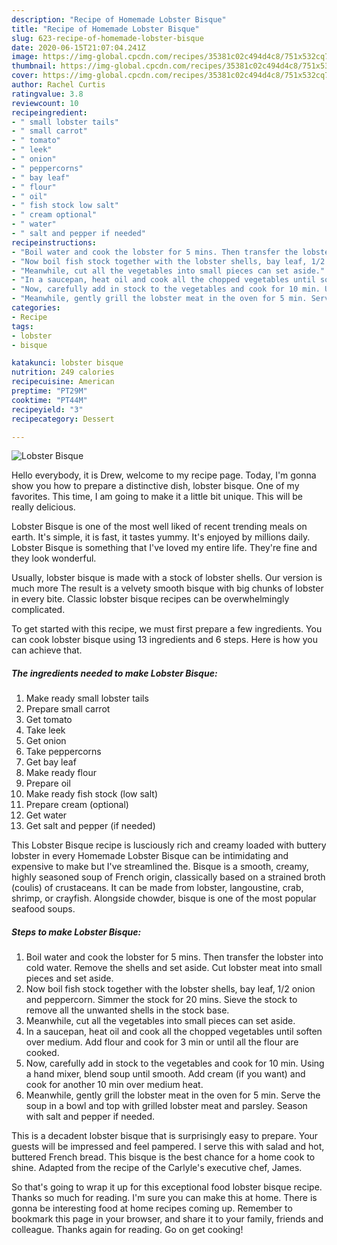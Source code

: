 ```yaml
---
description: "Recipe of Homemade Lobster Bisque"
title: "Recipe of Homemade Lobster Bisque"
slug: 623-recipe-of-homemade-lobster-bisque
date: 2020-06-15T21:07:04.241Z
image: https://img-global.cpcdn.com/recipes/35381c02c494d4c8/751x532cq70/lobster-bisque-recipe-main-photo.jpg
thumbnail: https://img-global.cpcdn.com/recipes/35381c02c494d4c8/751x532cq70/lobster-bisque-recipe-main-photo.jpg
cover: https://img-global.cpcdn.com/recipes/35381c02c494d4c8/751x532cq70/lobster-bisque-recipe-main-photo.jpg
author: Rachel Curtis
ratingvalue: 3.8
reviewcount: 10
recipeingredient:
- " small lobster tails"
- " small carrot"
- " tomato"
- " leek"
- " onion"
- " peppercorns"
- " bay leaf"
- " flour"
- " oil"
- " fish stock low salt"
- " cream optional"
- " water"
- " salt and pepper if needed"
recipeinstructions:
- "Boil water and cook the lobster for 5 mins. Then transfer the lobster into cold water. Remove the shells and set aside. Cut lobster meat into small pieces and set aside."
- "Now boil fish stock together with the lobster shells, bay leaf, 1/2 onion and peppercorn. Simmer the stock for 20 mins. Sieve the stock to remove all the unwanted shells in the stock base."
- "Meanwhile, cut all the vegetables into small pieces can set aside."
- "In a saucepan, heat oil and cook all the chopped vegetables until soften over medium. Add flour and cook for 3 min or until all the flour are cooked."
- "Now, carefully add in stock to the vegetables and cook for 10 min. Using a hand mixer, blend soup until smooth. Add cream (if you want) and cook for another 10 min over medium heat."
- "Meanwhile, gently grill the lobster meat in the oven for 5 min. Serve the soup in a bowl and top with grilled lobster meat and parsley. Season with salt and pepper if needed."
categories:
- Recipe
tags:
- lobster
- bisque

katakunci: lobster bisque 
nutrition: 249 calories
recipecuisine: American
preptime: "PT29M"
cooktime: "PT44M"
recipeyield: "3"
recipecategory: Dessert

---
```



![Lobster Bisque](https://img-global.cpcdn.com/recipes/35381c02c494d4c8/751x532cq70/lobster-bisque-recipe-main-photo.jpg)

Hello everybody, it is Drew, welcome to my recipe page. Today, I'm gonna show you how to prepare a distinctive dish, lobster bisque. One of my favorites. This time, I am going to make it a little bit unique. This will be really delicious.

Lobster Bisque is one of the most well liked of recent trending meals on earth. It's simple, it is fast, it tastes yummy. It's enjoyed by millions daily. Lobster Bisque is something that I've loved my entire life. They're fine and they look wonderful.

Usually, lobster bisque is made with a stock of lobster shells. Our version is much more The result is a velvety smooth bisque with big chunks of lobster in every bite. Classic lobster bisque recipes can be overwhelmingly complicated.


To get started with this recipe, we must first prepare a few ingredients. You can cook lobster bisque using 13 ingredients and 6 steps. Here is how you can achieve that.

<!--inarticleads1-->

##### The ingredients needed to make Lobster Bisque:

1. Make ready  small lobster tails
1. Prepare  small carrot
1. Get  tomato
1. Take  leek
1. Get  onion
1. Take  peppercorns
1. Get  bay leaf
1. Make ready  flour
1. Prepare  oil
1. Make ready  fish stock (low salt)
1. Prepare  cream (optional)
1. Get  water
1. Get  salt and pepper (if needed)


This Lobster Bisque recipe is lusciously rich and creamy loaded with buttery lobster in every Homemade Lobster Bisque can be intimidating and expensive to make but I&#39;ve streamlined the. Bisque is a smooth, creamy, highly seasoned soup of French origin, classically based on a strained broth (coulis) of crustaceans. It can be made from lobster, langoustine, crab, shrimp, or crayfish. Alongside chowder, bisque is one of the most popular seafood soups. 

<!--inarticleads2-->

##### Steps to make Lobster Bisque:

1. Boil water and cook the lobster for 5 mins. Then transfer the lobster into cold water. Remove the shells and set aside. Cut lobster meat into small pieces and set aside.
1. Now boil fish stock together with the lobster shells, bay leaf, 1/2 onion and peppercorn. Simmer the stock for 20 mins. Sieve the stock to remove all the unwanted shells in the stock base.
1. Meanwhile, cut all the vegetables into small pieces can set aside.
1. In a saucepan, heat oil and cook all the chopped vegetables until soften over medium. Add flour and cook for 3 min or until all the flour are cooked.
1. Now, carefully add in stock to the vegetables and cook for 10 min. Using a hand mixer, blend soup until smooth. Add cream (if you want) and cook for another 10 min over medium heat.
1. Meanwhile, gently grill the lobster meat in the oven for 5 min. Serve the soup in a bowl and top with grilled lobster meat and parsley. Season with salt and pepper if needed.


This is a decadent lobster bisque that is surprisingly easy to prepare. Your guests will be impressed and feel pampered. I serve this with salad and hot, buttered French bread. This bisque is the best chance for a home cook to shine. Adapted from the recipe of the Carlyle&#39;s executive chef, James. 

So that's going to wrap it up for this exceptional food lobster bisque recipe. Thanks so much for reading. I'm sure you can make this at home. There is gonna be interesting food at home recipes coming up. Remember to bookmark this page in your browser, and share it to your family, friends and colleague. Thanks again for reading. Go on get cooking!
